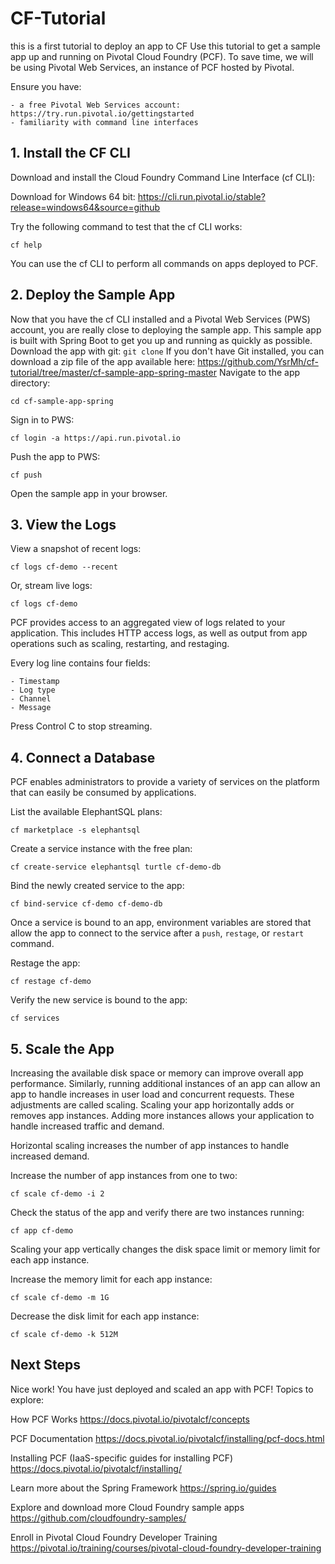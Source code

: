 # CF-Tutorial
this is a first tutorial to deploy an app to CF
Use this tutorial to get a sample app up and running on Pivotal Cloud Foundry (PCF). To save time, we will be using Pivotal Web Services, an instance of PCF hosted by Pivotal.

Ensure you have:
	
	- a free Pivotal Web Services account: https://try.run.pivotal.io/gettingstarted
	- familiarity with command line interfaces

## 1. Install the CF CLI

Download and install the Cloud Foundry Command Line Interface (cf CLI):

Download for Windows 64 bit: https://cli.run.pivotal.io/stable?release=windows64&source=github

Try the following command to test that the cf CLI works:

`cf help`

You can use the cf CLI to perform all commands on apps deployed to PCF.

## 2. Deploy the Sample App

Now that you have the cf CLI installed and a Pivotal Web Services (PWS) account, you are really close to deploying the sample app.
This sample app is built with Spring Boot to get you up and running as quickly as possible.
Download the app with git: `git clone` 
If you don't have Git installed, you can download a zip file of the app available here:
	https://github.com/YsrMh/cf-tutorial/tree/master/cf-sample-app-spring-master
Navigate to the app directory:

`cd cf-sample-app-spring` 
 
Sign in to PWS:

`cf login -a https://api.run.pivotal.io`

Push the app to PWS:

`cf push`

Open the sample app in your browser.

## 3. View the Logs

View a snapshot of recent logs:

`cf logs cf-demo --recent`

Or, stream live logs:

`cf logs cf-demo`

PCF provides access to an aggregated view of logs related to your application. This includes HTTP access logs, as well as output from app operations such as scaling, restarting, and restaging.

Every log line contains four fields:

	- Timestamp
	- Log type
	- Channel
	- Message


Press Control C to stop streaming.

## 4. Connect a Database

PCF enables administrators to provide a variety of services on the platform that can easily be consumed by applications.

List the available ElephantSQL plans:

`cf marketplace -s elephantsql`

Create a service instance with the free plan:

`cf create-service elephantsql turtle cf-demo-db`

Bind the newly created service to the app:

`cf bind-service cf-demo cf-demo-db`

Once a service is bound to an app, environment variables are stored that allow the app to connect to the service after a `push`, `restage`, or `restart` command.

Restage the app:

`cf restage cf-demo`

Verify the new service is bound to the app:

`cf services`

## 5. Scale the App

Increasing the available disk space or memory can improve overall app performance. Similarly, running additional instances of an app can allow an app to handle increases in user load and concurrent requests. These adjustments are called scaling.
Scaling your app horizontally adds or removes app instances. Adding more instances allows your application to handle increased traffic and demand.

Horizontal scaling increases the number of app instances to handle increased demand.

Increase the number of app instances from one to two:

`cf scale cf-demo -i 2`

Check the status of the app and verify there are two instances running:

`cf app cf-demo`

Scaling your app vertically changes the disk space limit or memory limit for each app instance.

Increase the memory limit for each app instance:

`cf scale cf-demo -m 1G`

Decrease the disk limit for each app instance:

`cf scale cf-demo -k 512M`

## Next Steps

Nice work! You have just deployed and scaled an app with PCF!
Topics to explore:

How PCF Works
https://docs.pivotal.io/pivotalcf/concepts

PCF Documentation
https://docs.pivotal.io/pivotalcf/installing/pcf-docs.html

Installing PCF (IaaS-specific guides for installing PCF)
https://docs.pivotal.io/pivotalcf/installing/

Learn more about the Spring Framework
https://spring.io/guides

Explore and download more Cloud Foundry sample apps
https://github.com/cloudfoundry-samples/

Enroll in Pivotal Cloud Foundry Developer Training
https://pivotal.io/training/courses/pivotal-cloud-foundry-developer-training
